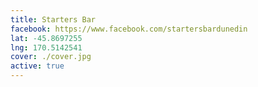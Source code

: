 ```yaml
---
title: Starters Bar
facebook: https://www.facebook.com/startersbardunedin
lat: -45.8697255
lng: 170.5142541
cover: ./cover.jpg
active: true
---
```

